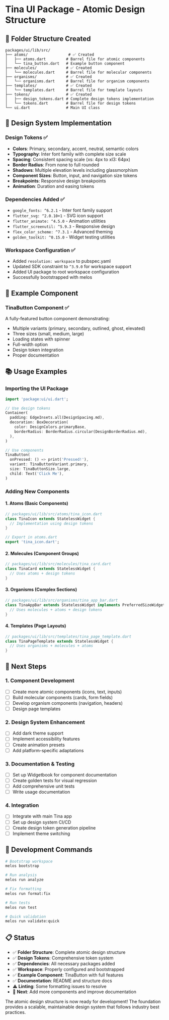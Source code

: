 # Tina UI Package - Atomic Design Structure

## 📁 Folder Structure Created

```
packages/ui/lib/src/
├── atoms/                  # ✅ Created
│   ├── atoms.dart         # Barrel file for atomic components
│   └── tina_button.dart   # Example button component
├── molecules/             # ✅ Created
│   └── molecules.dart     # Barrel file for molecular components
├── organisms/             # ✅ Created
│   └── organisms.dart     # Barrel file for organism components
├── templates/             # ✅ Created
│   └── templates.dart     # Barrel file for template layouts
├── tokens/                # ✅ Created
│   ├── design_tokens.dart # Complete design tokens implementation
│   └── tokens.dart        # Barrel file for design tokens
└── ui.dart                # Main UI class
```

## 🎨 Design System Implementation

### Design Tokens ✅
- **Colors**: Primary, secondary, accent, neutral, semantic colors
- **Typography**: Inter font family with complete size scale
- **Spacing**: Consistent spacing scale (xs: 4px to xl3: 64px)
- **Border Radius**: From none to full rounded
- **Shadows**: Multiple elevation levels including glassmorphism
- **Component Sizes**: Button, input, and navigation size tokens
- **Breakpoints**: Responsive design breakpoints
- **Animation**: Duration and easing tokens

### Dependencies Added ✅
- `google_fonts: ^6.2.1` - Inter font family support
- `flutter_svg: ^2.0.10+1` - SVG icon support
- `flutter_animate: ^4.5.0` - Animation utilities
- `flutter_screenutil: ^5.9.3` - Responsive design
- `flex_color_scheme: ^7.3.1` - Advanced theming
- `golden_toolkit: ^0.15.0` - Widget testing utilities

### Workspace Configuration ✅
- Added `resolution: workspace` to pubspec.yaml
- Updated SDK constraint to `^3.9.0` for workspace support
- Added UI package to root workspace configuration
- Successfully bootstrapped with melos

## 🧩 Example Component

### TinaButton Component ✅
A fully-featured button component demonstrating:
- Multiple variants (primary, secondary, outlined, ghost, elevated)
- Three sizes (small, medium, large)
- Loading states with spinner
- Full-width option
- Design token integration
- Proper documentation

## 📚 Usage Examples

### Importing the UI Package
```dart
import 'package:ui/ui.dart';

// Use design tokens
Container(
  padding: EdgeInsets.all(DesignSpacing.md),
  decoration: BoxDecoration(
    color: DesignColors.primaryBase,
    borderRadius: BorderRadius.circular(DesignBorderRadius.md),
  ),
)

// Use components
TinaButton(
  onPressed: () => print('Pressed!'),
  variant: TinaButtonVariant.primary,
  size: TinaButtonSize.large,
  child: Text('Click Me'),
)
```

### Adding New Components

#### 1. Atoms (Basic Components)
```dart
// packages/ui/lib/src/atoms/tina_icon.dart
class TinaIcon extends StatelessWidget {
  // Implementation using design tokens
}

// Export in atoms.dart
export 'tina_icon.dart';
```

#### 2. Molecules (Component Groups)
```dart
// packages/ui/lib/src/molecules/tina_card.dart
class TinaCard extends StatelessWidget {
  // Uses atoms + design tokens
}
```

#### 3. Organisms (Complex Sections)
```dart
// packages/ui/lib/src/organisms/tina_app_bar.dart
class TinaAppBar extends StatelessWidget implements PreferredSizeWidget {
  // Uses molecules + atoms + design tokens
}
```

#### 4. Templates (Page Layouts)
```dart
// packages/ui/lib/src/templates/tina_page_template.dart
class TinaPageTemplate extends StatelessWidget {
  // Uses organisms + molecules + atoms
}
```

## 🚀 Next Steps

### 1. Component Development
- [ ] Create more atomic components (icons, text, inputs)
- [ ] Build molecular components (cards, form fields)
- [ ] Develop organism components (navigation, headers)
- [ ] Design page templates

### 2. Design System Enhancement
- [ ] Add dark theme support
- [ ] Implement accessibility features
- [ ] Create animation presets
- [ ] Add platform-specific adaptations

### 3. Documentation & Testing
- [ ] Set up Widgetbook for component documentation
- [ ] Create golden tests for visual regression
- [ ] Add comprehensive unit tests
- [ ] Write usage documentation

### 4. Integration
- [ ] Integrate with main Tina app
- [ ] Set up design system CI/CD
- [ ] Create design token generation pipeline
- [ ] Implement theme switching

## 🔧 Development Commands

```bash
# Bootstrap workspace
melos bootstrap

# Run analysis
melos run analyze

# Fix formatting
melos run format:fix

# Run tests
melos run test

# Quick validation
melos run validate:quick
```

## 📋 Status

- ✅ **Folder Structure**: Complete atomic design structure
- ✅ **Design Tokens**: Comprehensive token system
- ✅ **Dependencies**: All necessary packages added
- ✅ **Workspace**: Properly configured and bootstrapped
- ✅ **Example Component**: TinaButton with full features
- ✅ **Documentation**: README and structure docs
- ⚠️ **Linting**: Some formatting issues to resolve
- 🔄 **Next**: Add more components and improve documentation

The atomic design structure is now ready for development! The foundation provides a scalable, maintainable design system that follows industry best practices.
